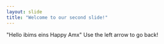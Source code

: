 ```yaml
---
layout: slide
title: "Welcome to our second slide!"
---
```

"Hello ibims eins Happy Amx"
Use the left arrow to go back!
